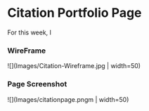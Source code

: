 # Citation Portfolio Page 

For this week, I 

### WireFrame 
![](Images/Citation-Wireframe.jpg | width=50)

### Page Screenshot
![](Images/citationpage.pngm | width=50)
